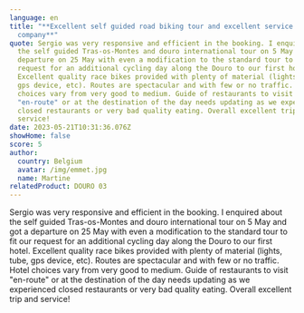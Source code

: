 ```yaml
---
language: en
title: "**Excellent self guided road biking tour and excellent service from the
  company**"
quote: Sergio was very responsive and efficient in the booking. I enquired about
  the self guided Tras-os-Montes and douro international tour on 5 May and got a
  departure on 25 May with even a modification to the standard tour to fit our
  request for an additional cycling day along the Douro to our first hotel.
  Excellent quality race bikes provided with plenty of material (lights, tube,
  gps device, etc). Routes are spectacular and with few or no traffic. Hotel
  choices vary from very good to medium. Guide of restaurants to visit
  "en-route" or at the destination of the day needs updating as we experienced
  closed restaurants or very bad quality eating. Overall excellent trip and
  service!
date: 2023-05-21T10:31:36.076Z
showHome: false
score: 5
author:
  country: Belgium
  avatar: /img/emmet.jpg
  name: Martine
relatedProduct: DOURO 03
---
```

Sergio was very responsive and efficient in the booking. I enquired about the self guided Tras-os-Montes and douro international tour on 5 May and got a departure on 25 May with even a modification to the standard tour to fit our request for an additional cycling day along the Douro to our first hotel. Excellent quality race bikes provided with plenty of material (lights, tube, gps device, etc). Routes are spectacular and with few or no traffic. Hotel choices vary from very good to medium. Guide of restaurants to visit "en-route" or at the destination of the day needs updating as we experienced closed restaurants or very bad quality eating. Overall excellent trip and service!